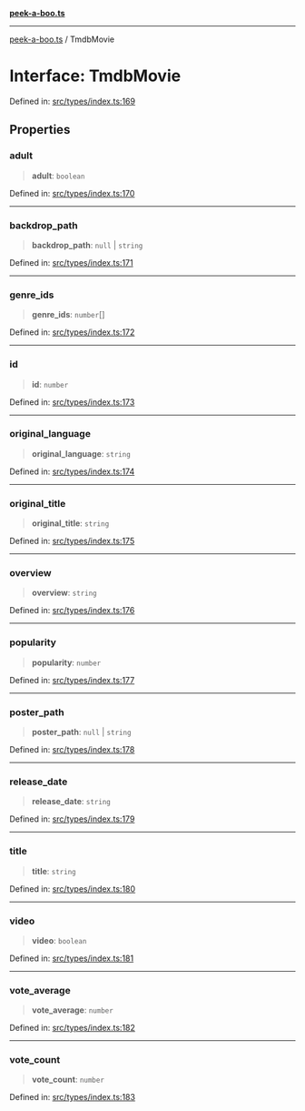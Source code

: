 [**peek-a-boo.ts**](../README.md)

***

[peek-a-boo.ts](../globals.md) / TmdbMovie

# Interface: TmdbMovie

Defined in: [src/types/index.ts:169](https://github.com/WinterSunset95/peek-a-boo.ts/blob/8815e721cff6128fa9f7e41ee6186f9acba0c30f/src/types/index.ts#L169)

## Properties

### adult

> **adult**: `boolean`

Defined in: [src/types/index.ts:170](https://github.com/WinterSunset95/peek-a-boo.ts/blob/8815e721cff6128fa9f7e41ee6186f9acba0c30f/src/types/index.ts#L170)

***

### backdrop\_path

> **backdrop\_path**: `null` \| `string`

Defined in: [src/types/index.ts:171](https://github.com/WinterSunset95/peek-a-boo.ts/blob/8815e721cff6128fa9f7e41ee6186f9acba0c30f/src/types/index.ts#L171)

***

### genre\_ids

> **genre\_ids**: `number`[]

Defined in: [src/types/index.ts:172](https://github.com/WinterSunset95/peek-a-boo.ts/blob/8815e721cff6128fa9f7e41ee6186f9acba0c30f/src/types/index.ts#L172)

***

### id

> **id**: `number`

Defined in: [src/types/index.ts:173](https://github.com/WinterSunset95/peek-a-boo.ts/blob/8815e721cff6128fa9f7e41ee6186f9acba0c30f/src/types/index.ts#L173)

***

### original\_language

> **original\_language**: `string`

Defined in: [src/types/index.ts:174](https://github.com/WinterSunset95/peek-a-boo.ts/blob/8815e721cff6128fa9f7e41ee6186f9acba0c30f/src/types/index.ts#L174)

***

### original\_title

> **original\_title**: `string`

Defined in: [src/types/index.ts:175](https://github.com/WinterSunset95/peek-a-boo.ts/blob/8815e721cff6128fa9f7e41ee6186f9acba0c30f/src/types/index.ts#L175)

***

### overview

> **overview**: `string`

Defined in: [src/types/index.ts:176](https://github.com/WinterSunset95/peek-a-boo.ts/blob/8815e721cff6128fa9f7e41ee6186f9acba0c30f/src/types/index.ts#L176)

***

### popularity

> **popularity**: `number`

Defined in: [src/types/index.ts:177](https://github.com/WinterSunset95/peek-a-boo.ts/blob/8815e721cff6128fa9f7e41ee6186f9acba0c30f/src/types/index.ts#L177)

***

### poster\_path

> **poster\_path**: `null` \| `string`

Defined in: [src/types/index.ts:178](https://github.com/WinterSunset95/peek-a-boo.ts/blob/8815e721cff6128fa9f7e41ee6186f9acba0c30f/src/types/index.ts#L178)

***

### release\_date

> **release\_date**: `string`

Defined in: [src/types/index.ts:179](https://github.com/WinterSunset95/peek-a-boo.ts/blob/8815e721cff6128fa9f7e41ee6186f9acba0c30f/src/types/index.ts#L179)

***

### title

> **title**: `string`

Defined in: [src/types/index.ts:180](https://github.com/WinterSunset95/peek-a-boo.ts/blob/8815e721cff6128fa9f7e41ee6186f9acba0c30f/src/types/index.ts#L180)

***

### video

> **video**: `boolean`

Defined in: [src/types/index.ts:181](https://github.com/WinterSunset95/peek-a-boo.ts/blob/8815e721cff6128fa9f7e41ee6186f9acba0c30f/src/types/index.ts#L181)

***

### vote\_average

> **vote\_average**: `number`

Defined in: [src/types/index.ts:182](https://github.com/WinterSunset95/peek-a-boo.ts/blob/8815e721cff6128fa9f7e41ee6186f9acba0c30f/src/types/index.ts#L182)

***

### vote\_count

> **vote\_count**: `number`

Defined in: [src/types/index.ts:183](https://github.com/WinterSunset95/peek-a-boo.ts/blob/8815e721cff6128fa9f7e41ee6186f9acba0c30f/src/types/index.ts#L183)
